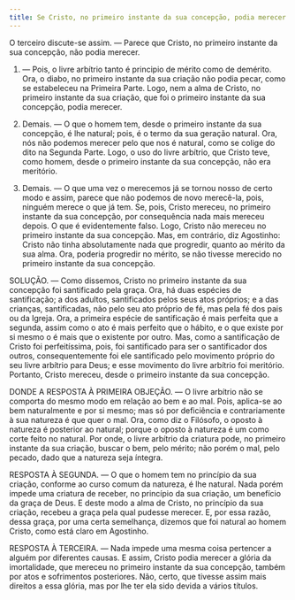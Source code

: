 ```yaml
---
title: Se Cristo, no primeiro instante da sua concepção, podia merecer
---
```


O terceiro discute-se assim. — Parece que Cristo, no primeiro instante da sua concepção, não podia merecer.  

1. — Pois, o livre arbítrio tanto é principio de mérito como de demérito. Ora, o diabo, no primeiro instante da sua criação não podia pecar, como se estabeleceu na Primeira Parte. Logo, nem a alma de Cristo, no primeiro instante da sua criação, que foi o primeiro instante da sua concepção, podia merecer.  

2. Demais. — O que o homem tem, desde o primeiro instante da sua concepção, é lhe natural; pois, é o termo da sua geração natural. Ora, nós não podemos merecer pelo que nos é natural, como se colige do dito na Segunda Parte. Logo, o uso do livre arbítrio, que Cristo teve, como homem, desde o primeiro instante da sua concepção, não era meritório.  

3. Demais. — O que uma vez o merecemos já se tornou nosso de certo modo e assim, parece que não podemos de novo merecê-la, pois, ninguém merece o que já tem. Se, pois, Cristo mereceu, no primeiro instante da sua concepção, por consequência nada mais mereceu depois. O que é evidentemente falso. Logo, Cristo não mereceu no primeiro instante da sua concepção.  Mas, em contrário, diz Agostinho: Cristo não tinha absolutamente nada que progredir, quanto ao mérito da sua alma. Ora, poderia progredir no mérito, se não tivesse merecido no primeiro instante da sua concepção.  

SOLUÇÃO. — Como dissemos, Cristo no primeiro instante da sua concepção foi santificado pela graça. Ora, há duas espécies de santificação; a dos adultos, santificados pelos seus atos próprios; e a das crianças, santificadas, não pelo seu ato próprio de fé, mas pela fé dos pais ou da Igreja. Ora, a primeira espécie de santificação é mais perfeita que a segunda, assim como o ato é mais perfeito que o hábito, e o que existe por si mesmo o é mais que o existente por outro. Mas, como a santificação de Cristo foi perfeitíssima, pois, foi santificado para ser o santificador dos outros, consequentemente foi ele santificado pelo movimento próprio do seu livre arbítrio para Deus; e esse movimento do livre arbítrio foi meritório. Portanto, Cristo mereceu, desde o primeiro instante da sua concepção.  

DONDE A RESPOSTA À PRIMEIRA OBJEÇÃO. — O livre arbítrio não se comporta do mesmo modo em relação ao bem e ao mal. Pois, aplica-se ao bem naturalmente e por si mesmo; mas só por deficiência e contrariamente à sua natureza é que quer o mal. Ora, como diz o Filósofo, o oposto à natureza é posterior ao natural; porque o oposto à natureza é um como corte feito no natural. Por onde, o livre arbítrio da criatura pode, no primeiro instante da sua criação, buscar o bem, pelo mérito; não porém o mal, pelo pecado, dado que a natureza seja íntegra.  

RESPOSTA À SEGUNDA. — O que o homem tem no princípio da sua criação, conforme ao curso comum da natureza, é lhe natural. Nada porém impede uma criatura de receber, no princípio da sua criação, um benefício da graça de Deus. E deste modo a alma de Cristo, no princípio da sua criação, recebeu a graça pela qual pudesse merecer. E, por essa razão, dessa graça, por uma certa semelhança, dizemos que foi natural ao homem Cristo, como está claro em Agostinho.  

RESPOSTA À TERCEIRA. — Nada impede uma mesma coisa pertencer a alguém por diferentes causas. E assim, Cristo podia merecer a glória da imortalidade, que mereceu no primeiro instante da sua concepção, também por atos e sofrimentos posteriores. Não, certo, que tivesse assim mais direitos a essa glória, mas por lhe ter ela sido devida a vários títulos.